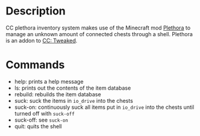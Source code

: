# Description
CC plethora inventory system makes use of the Minecraft mod [Plethora](https://plethora.madefor.cc/) to manage an unknown amount of connected chests through a shell. Plethora is an addon to [CC: Tweaked](https://tweaked.cc/).
# Commands
- help: prints a help message
- ls: prints out the contents of the item database
- rebuild: rebuilds the item database
- suck: suck the items in `io_drive` into the chests
- suck-on: continuously suck all items put in `io_drive` into the chests until turned off with `suck-off`
- suck-off: see `suck-on`
- quit: quits the shell
